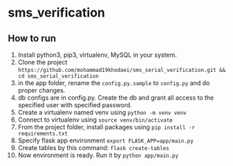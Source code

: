# sms_verification

## How to run
1. Install python3, pip3, virtualenv, MySQL in your system.
2. Clone the project `https://github.com/mohammad19khodaei/sms_serial_verification.git && cd sms_serial_verification`
3. in the app folder, rename the `config.py.sample` to `config.py` and do proper changes.
4. db configs are in config.py. Create the db and grant all access to the specified user with specified password.
5. Create a virtualenv named venv using `python -m venv venv`
6. Connect to virtualenv using `source venv/bin/activate`
7. From the project folder, install packages using `pip install -r requirements.txt`
8. Specify flask app environment `export FLASK_APP=app/main.py`
9. Create tables by this command: `flask create-tables`
10. Now environment is ready. Run it by `python app/main.py`

